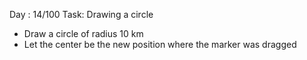 Day : 14/100
Task: Drawing a circle

- Draw a circle of radius 10 km
- Let the center be the new position where the marker was dragged